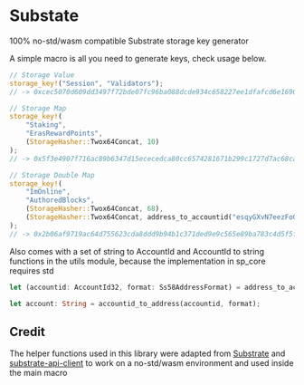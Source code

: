 # Substate
100% no-std/wasm compatible Substrate storage key generator

A simple macro is all you need to generate keys, check usage below.

```rust
// Storage Value
storage_key!("Session", "Validators");
// -> 0xcec5070d609dd3497f72bde07fc96ba088dcde934c658227ee1dfafcd6e16903

// Storage Map
storage_key!(
    "Staking",
    "ErasRewardPoints",
    (StorageHasher::Twox64Concat, 10)
);
// -> 0x5f3e4907f716ac89b6347d15ececedca80cc6574281671b299c1727d7ac68cabef8763d79d01484e0c000000

// Storage Double Map
storage_key!(
    "ImOnline",
    "AuthoredBlocks",
    (StorageHasher::Twox64Concat, 68),
    (StorageHasher::Twox64Concat, address_to_accountid("esqyGXvN7eezFoGtXAiLvXNnai2KFWkt7VfWwywHNBdwb8dUh").unwrap().0)
);
// -> 0x2b06af9719ac64d755623cda8ddd9b94b1c371ded9e9c565e89ba783c4d5f5f94e9f0caa17b4771b4b000000e669931fb1d70de1e63bad33d41d23e049d4f9efea39e4f44426b3f82104800ef6a9f29fbaa18667
```

Also comes with a set of string to AccountId and AccountId to string functions in the utils module, because the implementation in sp_core requires std

```rust
let (accountid: AccountId32, format: Ss58AddressFormat) = address_to_accountid("esqyGXvN7eezFoGtXAiLvXNnai2KFWkt7VfWwywHNBdwb8dUh").unwrap();

let account: String = accountid_to_address(accountid, format);
```

## Credit

The helper functions used in this library were adapted from [Substrate](https://github.com/paritytech/substrate) and [substrate-api-client](https://github.com/scs/substrate-api-client) to work on a no-std/wasm environment and used inside the main macro 
